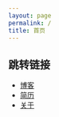 ```yaml
--- 
layout: page
permalink: /
title: 首页
---
```


## 跳转链接
* [博客](blog.md)
* [简历](cv.md)
* [关于](about.md)
